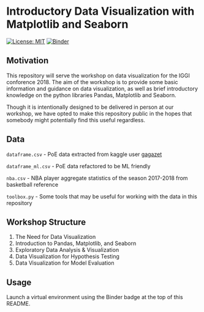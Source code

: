 # Introductory Data Visualization with Matplotlib and Seaborn

[![License: MIT](https://img.shields.io/badge/License-MIT-yellow.svg)](https://opensource.org/licenses/MIT)
[![Binder](https://mybinder.org/badge_logo.svg)](https://mybinder.org/v2/gh/vb690/data_viz_python/HEAD)

## Motivation

This repository will serve the workshop on data visualization for the IGGI conforence 2018. The aim of the workshop is to provide some basic information and guidance on data visualization, as well as brief introductory knowledge on the python libraries Pandas, Matplotlib and Seaborn. 

Though it is intentionally designed to be delivered in person at our workshop, we have opted to make this repository public in the hopes that somebody might potentially find this useful regardless.  

## Data

`dataframe.csv` - PoE data extracted from kaggle user [gagazet](https://www.kaggle.com/gagazet/path-of-exile-league-statistic)

`dataframe_ml.csv` - PoE data refactored to be ML friendly

`nba.csv` - NBA player aggregate statistics of the season 2017-2018 from basketball reference

`toolbox.py` - Some tools that may be useful for working with the data in this repository

## Workshop Structure

1. The Need for Data Visualization
2. Introduction to Pandas, Matplotlib, and Seaborn
3. Exploratory Data Analysis & Visualization 
4. Data Visualization for Hypothesis Testing
5. Data Visualization for Model Evaluation

## Usage
Launch a virtual environment using the Binder badge at the top of this README.
